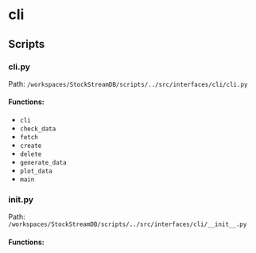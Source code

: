 # cli

## Scripts

### cli.py

Path: `/workspaces/StockStreamDB/scripts/../src/interfaces/cli/cli.py`

#### Functions:

- `cli`
- `check_data`
- `fetch`
- `create`
- `delete`
- `generate_data`
- `plot_data`
- `main`

### __init__.py

Path: `/workspaces/StockStreamDB/scripts/../src/interfaces/cli/__init__.py`

#### Functions:
